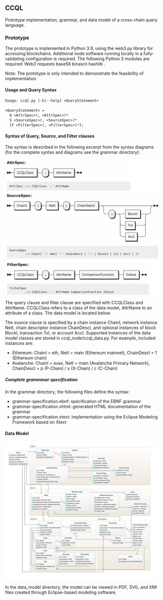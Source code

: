 ## CCQL

Prototype implementation, grammar, and data model of a cross-chain query language. 

### Prototype

The prototype is implemented in Python 3.9, using the web3.py library for accessing blockchains. Additional node software running locally in a fully-validating configuration is required. The following Python 3 modules are required: Web3 requests base58 binascii hashlib .

Note: The prototype is only intended to demonstrate the feasibility of implementation.

#### Usage and Query Syntax

```
Usage: ccql.py [-h|--help] <QueryStatement>

<QueryStatement> =
  Q <AttrSpec>(, <AttrSpec>)*
  S <SourceSpec>(, <SourceSpec>)*
  [F <FilterSpec>(, <FilterSpec>)*];

```
#### Syntax of Query, Source, and Filter clauses 

The syntax is described in the following excerpt from the syntax diagrams (for the complete syntax and diagrams see the grammar directory):

<img src="https://github.com/fhaer/CCQL/blob/main/syntax_diagram_excerpt.png?raw=true" data-canonical-src="https://github.com/fhaer/CCQL/blob/main/syntax_diagram_excerpt.png?raw=true" width="550" />

The query clause and filter clause are specified with CCQLClass and AttrName. CCQLClass refers to a class of the data model, AttrName to an attribute of a class. The data model is located below.

The source clause is specified by a chain instance ChainI, network instance NetI, chain descriptor instance ChainDescI, and optional instances of block BlockI, transaction TxI, or account AccI. Supported instances of the data model classes are stored in ccql_node/ccql_data.py. For example, included instances are: 
- Ethereum: ChainI = eth, NetI = main (Ethereum mainnet), ChainDescI = 1 (Ethereum chain)
- Avalanche: ChainI = avax, NetI = main (Avalanche Primary Network), ChainDescI = p (P-Chain) / x (X-Chain) / c (C-Chain) 

##### Complete grammmar specification

In the grammar directory, the following files define the syntax:

- grammar-specification.ebnf: specification of the EBNF grammar
- grammar-specification.xhtml: generated HTML documentation of the grammar
- grammar-specification.xtext: implementation using the Eclipse Modeling Framework based on Xtext

#### Data Model

![Data Model](https://github.com/fhaer/CCQL/blob/main/data_model/ccql-data-model.svg?raw=true)

In the data_model directory, the model can be viewed in PDF, SVG, and XMI files created through Eclipse-based modeling software.

